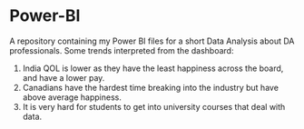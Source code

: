 # Power-BI
A repository containing my Power BI files for a short Data Analysis about DA professionals.
Some trends interpreted from the dashboard:
1. India QOL is lower as they have the least happiness across the board, and have a lower pay.
2. Canadians have the hardest time breaking into the industry but have above average happiness.
3. It is very hard for students to get into university courses that deal with data.
   
